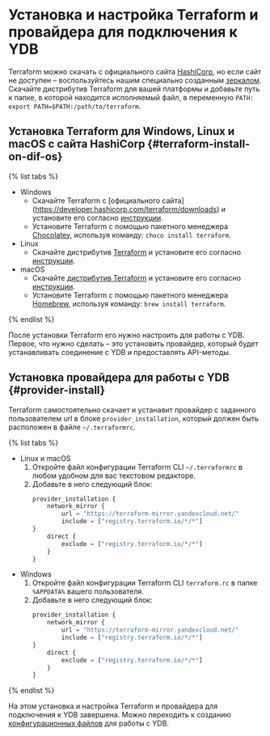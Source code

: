 # Установка и настройка Terraform и провайдера для подключения к YDB

Terraform можно скачать с официального сайта [HashiCorp](https://developer.hashicorp.com/terraform/downloads), но если сайт не доступен – воспользуйтесь нашим специально созданным [зеркалом](https://hashicorp-releases.yandexcloud.net/terraform/). Скачайте дистрибутив Terraform для вашей платформы и добавьте путь к папке, в которой находится исполняемый файл, в переменную `PATH: export PATH=$PATH:/path/to/terraform`.


## Установка Terraform для Windows, Linux и macOS с сайта HashiCorp {#terraform-install-on-dif-os}

{% list tabs %}

- Windows
    * Скачайте Terraform с [официального сайта] (https://developer.hashicorp.com/terraform/downloads) и установите его согласно [инструкции](https://developer.hashicorp.com/terraform/tutorials/aws-get-started/install-cli?in=terraform%2Faws-get-started).
    * Установите Terraform с помощью пакетного менеджера [Chocolatey](https://chocolatey.org/install), используя команду: `choco install terraform`.
- Linux
    * Скачайте дистрибутив [Terraform](https://developer.hashicorp.com/terraform/downloads) и установите его согласно [инструкции](https://developer.hashicorp.com/terraform/tutorials/aws-get-started/install-cli?in=terraform%2Faws-get-started).
- macOS
    * Скачайте [дистрибутив Terraform](https://developer.hashicorp.com/terraform/downloads) и установите его согласно [инструкции](https://developer.hashicorp.com/terraform/tutorials/aws-get-started/install-cli?in=terraform%2Faws-get-started).
    * Установите Terraform с помощью пакетного менеджера [Homebrew](https://brew.sh), используя команду: `brew install terraform`.

{% endlist %}

После установки Terraform его нужно настроить для работы с YDB. Первое, что нужно сделать – это установить провайдер, который будет устанавливать соединение с YDB и предоставлять API-методы.


## Установка провайдера для работы с YDB {#provider-install}

Terraform самостоятельно скачает и устанавит провайдер с заданного пользователем url в блоке `provider_installation`, который должен быть расположен в файле `~/.terraformrc`.

{% list tabs %}
- Linux и macOS
    1. Откройте файл конфигурации Terraform CLI `~/.terraformrc` в любом удобном для вас текстовом редакторе.
    2. Добавьте в него следующий блок:
        ```tf
        provider_installation {
            network_mirror {
                url = "https://terraform-mirror.yandexcloud.net/"
                include = ["registry.terraform.io/*/*"]
        }
            direct {
                exclude = ["registry.terraform.io/*/*"]
            }
        }
        ```
- Windows
    1. Откройте файл конфигурации Terraform CLI `terraform.rc` в папке `%APPDATA%` вашего пользователя. 
    2. Добавьте в него следующий блок:    
        ```tf
        provider_installation {
            network_mirror {
                url = "https://terraform-mirror.yandexcloud.net/"
                include = ["registry.terraform.io/*/*"]
        }
            direct {
                exclude = ["registry.terraform.io/*/*"]
            }
        }
        ```    
{% endlist %}

На этом установка и настройка Terraform и провайдера для подключения к YDB завершена. Можно переходить к созданию [конфигурационных файлов](./configure.md) для работы с YDB.